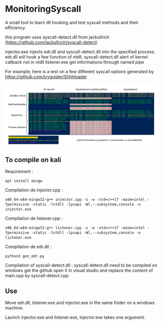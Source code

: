 # MonitoringSyscall
A small tool to learn dll hooking and test syscall methods and their efficiency.

this program uses syscall-detect.dll from jackullrich (https://github.com/jackullrich/syscall-detect)


injector.exe injects edr.dll and syscall-detect.dll into the specified process.
edr.dll will hook a few function of ntdll.
syscall-detect.dll alert of kernel callback not in ntdll
listener.exe get informations through named pipe

For example, here is a test on a few different syscall options generated by https://github.com/icyguider/Shhhloader

![Shhhloader Compare](image.png)


## To compile on kali

Requirement :
```
apt install mingw
```

Compilation de injector.cpp : 
```
x86_64-w64-mingw32-g++ injector.cpp -s -w -std=c++17 -masm=intel -fpermissive -static -lntdll -lpsapi -Wl,--subsystem,console -o injector.exe
```


Compilation de listener.cpp : 
```
x86_64-w64-mingw32-g++ listener.cpp -s -w -std=c++17 -masm=intel -fpermissive -static -lntdll -lpsapi -Wl,--subsystem,console -o listener.exe
```

Compilation de edr.dll :
```
python3 gen_edr.py
```

Compilation of syscall-detect.dll :
syscall-detect.dll need to be compiled on windows
get the github open it in visual studio and replace the content of main.cpp by syscall-detect.cpp


## Use

Move edr.dll, listener.exe and injector.exe in the same folder on a windows machine.

Launch injector.exe and listener.exe, injector.exe takes one argument.




